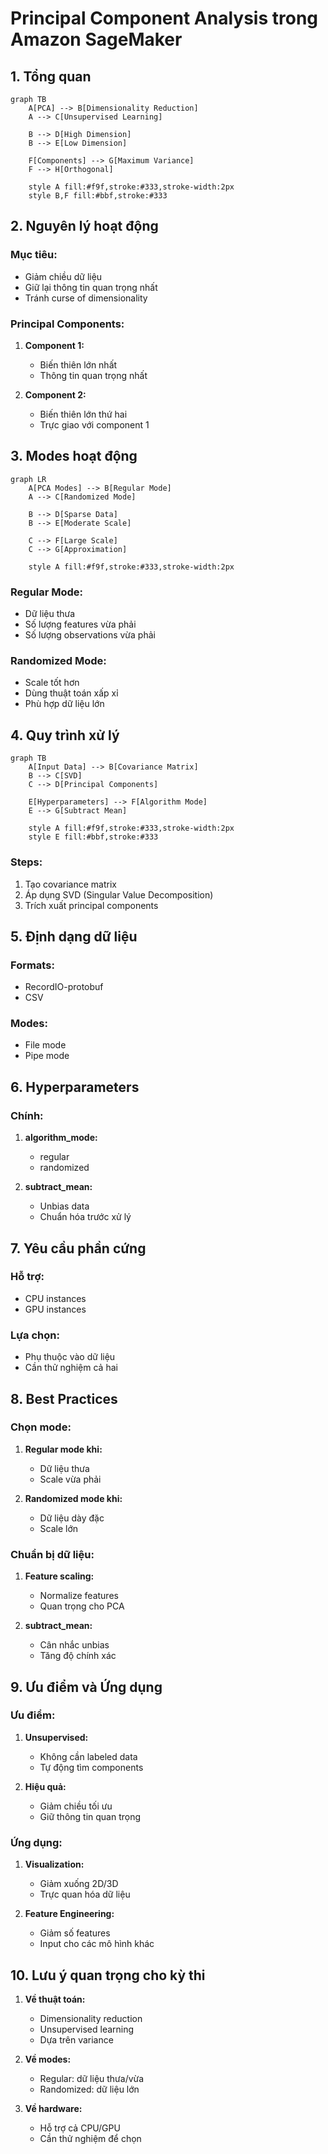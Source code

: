 # Principal Component Analysis trong Amazon SageMaker

## 1. Tổng quan

```mermaid
graph TB
    A[PCA] --> B[Dimensionality Reduction]
    A --> C[Unsupervised Learning]
    
    B --> D[High Dimension]
    B --> E[Low Dimension]
    
    F[Components] --> G[Maximum Variance]
    F --> H[Orthogonal]
    
    style A fill:#f9f,stroke:#333,stroke-width:2px
    style B,F fill:#bbf,stroke:#333
```

## 2. Nguyên lý hoạt động

### Mục tiêu:
- Giảm chiều dữ liệu
- Giữ lại thông tin quan trọng nhất
- Tránh curse of dimensionality

### Principal Components:
1. **Component 1:**
   - Biến thiên lớn nhất
   - Thông tin quan trọng nhất

2. **Component 2:**
   - Biến thiên lớn thứ hai
   - Trực giao với component 1

## 3. Modes hoạt động

```mermaid
graph LR
    A[PCA Modes] --> B[Regular Mode]
    A --> C[Randomized Mode]
    
    B --> D[Sparse Data]
    B --> E[Moderate Scale]
    
    C --> F[Large Scale]
    C --> G[Approximation]
    
    style A fill:#f9f,stroke:#333,stroke-width:2px
```

### Regular Mode:
- Dữ liệu thưa
- Số lượng features vừa phải
- Số lượng observations vừa phải

### Randomized Mode:
- Scale tốt hơn
- Dùng thuật toán xấp xỉ
- Phù hợp dữ liệu lớn

## 4. Quy trình xử lý

```mermaid
graph TB
    A[Input Data] --> B[Covariance Matrix]
    B --> C[SVD]
    C --> D[Principal Components]
    
    E[Hyperparameters] --> F[Algorithm Mode]
    E --> G[Subtract Mean]
    
    style A fill:#f9f,stroke:#333,stroke-width:2px
    style E fill:#bbf,stroke:#333
```

### Steps:
1. Tạo covariance matrix
2. Áp dụng SVD (Singular Value Decomposition)
3. Trích xuất principal components

## 5. Định dạng dữ liệu

### Formats:
- RecordIO-protobuf
- CSV

### Modes:
- File mode
- Pipe mode

## 6. Hyperparameters

### Chính:
1. **algorithm_mode:**
   - regular
   - randomized

2. **subtract_mean:**
   - Unbias data
   - Chuẩn hóa trước xử lý

## 7. Yêu cầu phần cứng

### Hỗ trợ:
- CPU instances
- GPU instances

### Lựa chọn:
- Phụ thuộc vào dữ liệu
- Cần thử nghiệm cả hai

## 8. Best Practices

### Chọn mode:
1. **Regular mode khi:**
   - Dữ liệu thưa
   - Scale vừa phải

2. **Randomized mode khi:**
   - Dữ liệu dày đặc
   - Scale lớn

### Chuẩn bị dữ liệu:
1. **Feature scaling:**
   - Normalize features
   - Quan trọng cho PCA

2. **subtract_mean:**
   - Cân nhắc unbias
   - Tăng độ chính xác

## 9. Ưu điểm và Ứng dụng

### Ưu điểm:
1. **Unsupervised:**
   - Không cần labeled data
   - Tự động tìm components

2. **Hiệu quả:**
   - Giảm chiều tối ưu
   - Giữ thông tin quan trọng

### Ứng dụng:
1. **Visualization:**
   - Giảm xuống 2D/3D
   - Trực quan hóa dữ liệu

2. **Feature Engineering:**
   - Giảm số features
   - Input cho các mô hình khác

## 10. Lưu ý quan trọng cho kỳ thi

1. **Về thuật toán:**
   - Dimensionality reduction
   - Unsupervised learning
   - Dựa trên variance

2. **Về modes:**
   - Regular: dữ liệu thưa/vừa
   - Randomized: dữ liệu lớn

3. **Về hardware:**
   - Hỗ trợ cả CPU/GPU
   - Cần thử nghiệm để chọn